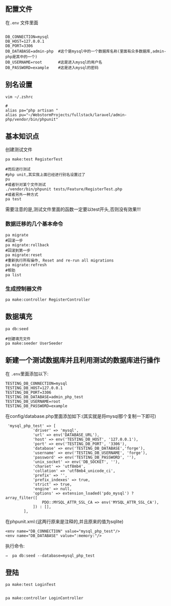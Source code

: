 
## 配置文件
在`.env` 文件里面
```shell

DB_CONNECTION=mysql
DB_HOST=127.0.0.1
DB_PORT=3306
DB_DATABASE=admin-php  #这个是mysql中的一个数据库名称(里面有众多数据库,admin-php是其中的一个)
DB_USERNAME=root       #这是进入mysql的用户名
DB_PASSWORD=example    #这是进入mysql的密码
```

## 别名设置

```shell
vim ~/.zshrc

#
alias pa="php artisan "
alias pu="~/WebstormProjects/fullstack/laravel/admin-php/vendor/bin/phpunit"

```

## 基本知识点

创建测试文件
```shell
pa make:test RegisterTest

#而后进行测试
#php unit,其实我上面已经进行别名设置过了
pu
#或者针对某个文件测试
./vendor/bin/phpunit tests/Feature/RegisterTest.php
#或者另外一种方式
pa test
```

需要注意的是,测试文件里面的函数一定要以test开头,否则没有效果!!!

### 数据迁移的几个基本命令

```shell
pa migrate
#回滚一步
pa migrate:rollback
#回滚到第一步
pa migrate:reset
#重新执行所有操作, Reset and re-run all migrations
pa migrate:refresh
#帮助
pa list 
```

### 生成控制器文件

```shell
pa make:controller RegisterController
```


## 数据填充

```shell
pa db:seed

#创建填充文件
pa make:seeder UserSeeder
```


## 新建一个测试数据库并且利用测试的数据库进行操作
在 `.env`里面添加以下:

```shell
TESTING_DB_CONNECTION=mysql
TESTING_DB_HOST=127.0.0.1
TESTING_DB_PORT=3306
TESTING_DB_DATABASE=admin_php_test
TESTING_DB_USERNAME=root
TESTING_DB_PASSWORD=example
```

在config/database.php里面添加如下:(其实就是将mysql那个复制一下即可)

```shell
 'mysql_php_test' => [
            'driver' => 'mysql',
            'url' => env('DATABASE_URL'),
            'host' => env('TESTING_DB_HOST', '127.0.0.1'),
            'port' => env('TESTING_DB_PORT', '3306'),
            'database' => env('TESTING_DB_DATABASE','forge'),
            'username' => env('TESTING_DB_USERNAME', 'forge'),
            'password' => env('TESTING_DB_PASSWORD', ''),
            'unix_socket' => env('DB_SOCKET', ''),
            'charset' => 'utf8mb4',
            'collation' => 'utf8mb4_unicode_ci',
            'prefix' => '',
            'prefix_indexes' => true,
            'strict' => true,
            'engine' => null,
            'options' => extension_loaded('pdo_mysql') ? array_filter([
                PDO::MYSQL_ATTR_SSL_CA => env('MYSQL_ATTR_SSL_CA'),
            ]) : [],
        ],
```

在phpunit.xml:(这两行原来是注释的,并且原来的值为sqlite)

```shell
<env name="DB_CONNECTION" value="mysql_php_test"/>
<env name="DB_DATABASE" value=":memory:"/>
```

执行命令:

```shell
⇒  pa db:seed --database=mysql_php_test
```

## 登陆

```shell
pa make:test LoginTest


pa make:controller LoginController
```


